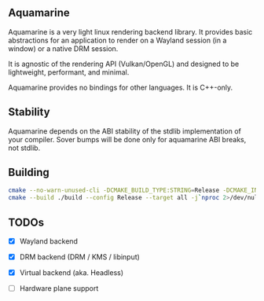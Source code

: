 ## Aquamarine

Aquamarine is a very light linux rendering backend library. It provides basic abstractions
for an application to render on a Wayland session (in a window) or a native DRM session.

It is agnostic of the rendering API (Vulkan/OpenGL) and designed to be lightweight, performant, and
minimal.

Aquamarine provides no bindings for other languages. It is C++-only.

## Stability

Aquamarine depends on the ABI stability of the stdlib implementation of your compiler. Sover bumps will be done only for aquamarine ABI breaks, not stdlib.

## Building

```sh
cmake --no-warn-unused-cli -DCMAKE_BUILD_TYPE:STRING=Release -DCMAKE_INSTALL_PREFIX:PATH=/usr -S . -B ./build
cmake --build ./build --config Release --target all -j`nproc 2>/dev/null || getconf _NPROCESSORS_CONF`
```

## TODOs

 - [x] Wayland backend
 - [x] DRM backend (DRM / KMS / libinput)
 - [x] Virtual backend (aka. Headless)
 - [ ] Hardware plane support


